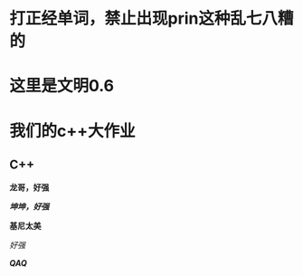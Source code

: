 # 打正经单词，禁止出现prin这种乱七八糟的

# 这里是文明0.6

# 我们的c++大作业

## C++

**龙哥，好强**

***坤坤，好强***

**基尼太美**

*好强*

***QAQ***